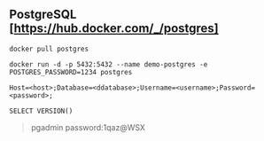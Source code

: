 ﻿## PostgreSQL [https://hub.docker.com/_/postgres]

`docker pull postgres`

`docker run -d -p 5432:5432 --name demo-postgres -e POSTGRES_PASSWORD=1234 postgres`

`Host=<host>;Database=<ddatabase>;Username=<username>;Password=<password>;`

`SELECT VERSION()`

> pgadmin password:1qaz@WSX
